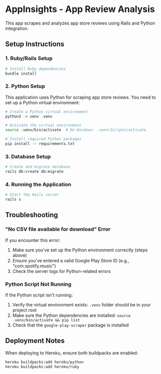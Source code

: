 # AppInsights - App Review Analysis

This app scrapes and analyzes app store reviews using Rails and Python integration.

## Setup Instructions

### 1. Ruby/Rails Setup
```bash
# Install Ruby dependencies
bundle install
```

### 2. Python Setup
This application uses Python for scraping app store reviews. You need to set up a Python virtual environment:

```bash
# Create a Python virtual environment
python3 -m venv .venv

# Activate the virtual environment
source .venv/bin/activate  # On Windows: .venv\Scripts\activate

# Install required Python packages
pip install -r requirements.txt
```

### 3. Database Setup
```bash
# Create and migrate database
rails db:create db:migrate
```

### 4. Running the Application
```bash
# Start the Rails server
rails s
```

## Troubleshooting

### "No CSV file available for download" Error
If you encounter this error:

1. Make sure you've set up the Python environment correctly (steps above)
2. Ensure you've entered a valid Google Play Store ID (e.g., "com.spotify.music")
3. Check the server logs for Python-related errors

### Python Script Not Running
If the Python script isn't running:

1. Verify the virtual environment exists: `.venv` folder should be in your project root
2. Make sure the Python dependencies are installed: `source .venv/bin/activate && pip list`
3. Check that the `google-play-scraper` package is installed

## Deployment Notes

When deploying to Heroku, ensure both buildpacks are enabled:
```bash
heroku buildpacks:add heroku/python
heroku buildpacks:add heroku/ruby
```
